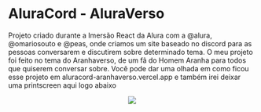 # AluraCord - AluraVerso
Projeto criado durante a Imersão React da Alura com a @alura, @omariosouto e @peas, onde criamos um site baseado no discord para as pessoas conversarem e discutirem sobre determinado tema. O meu projeto foi feito no tema do Aranhaverso, de um fã do Homem Aranha para todos que quiserem conversar sobre.
Você pode dar uma olhada em como ficou esse projeto em aluracord-aranhaverso.vercel.app e também irei deixar uma printscreen aqui logo abaixo

<div align="center">
  <img src="https://user-images.githubusercontent.com/71945361/158044560-a5ac7e77-8075-48ce-b8fb-fd6884e13e3b.png" >  
</div>
